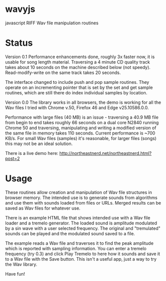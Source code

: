 # wavyjs
javascript RIFF Wav file manipulation routines

# Status
Version 0.1
Performance enhancements done, roughly 3x faster now, it is usable for song length material. Traversing a 4 minute CD quality track takes about 10 seconds on the machine described below (not speedy). Read-modify-write on the same track takes 20 seconds.

The interface changed to include push and pop sample routines. They operate on an incrementing pointer that is set by the set and get sample routines, which are still there do index individual samples by location.

Version 0.0
The library works in all browsers, the demo is working for all the Wav files I tried with Chrome v.50, Firefox 46 and Edge v25.10586.0.0.

Performance with large files (40 MB) is an issue - traversing a 40.9 MB file from begin to end takes roughly 66 seconds on a dual core N2840 running Chrome 50 and traversing, manipulating and writing a modified version of the same file in memory takes 110 seconds. Current performance is ~700 KB/s. For small Wav files (samples) it's reasonable, for larger files (songs) this may not be an ideal solution.

There is a live demo here: http://northeastnerd.net/northeastnerd.html?post=2

# Usage
These routines allow creation and manipulation of Wav file structures in browser memory. The intended use is to generate sounds from algorithms and use them with sounds loaded from files or URLs. Merged results can be saved as Wav files for whatever use.

There is an example HTML file that shows intended use with a Wav file loader and a tremelo generator. The loaded sound is amplitude modulated by a sin wave with a user selected frequency. The original and "tremulated" sounds can be played and the modulated sound saved to a file.

The example reads a Wav file and traverses it to find the peak amplitude which is reported with sampling information. You can enter a tremelo frequency (try 0.3) and click Play Tremelo to here how it sounds and save it to a Wav file with the Save button. This isn't a useful app, just a way to try the Wav library.

Have fun!
